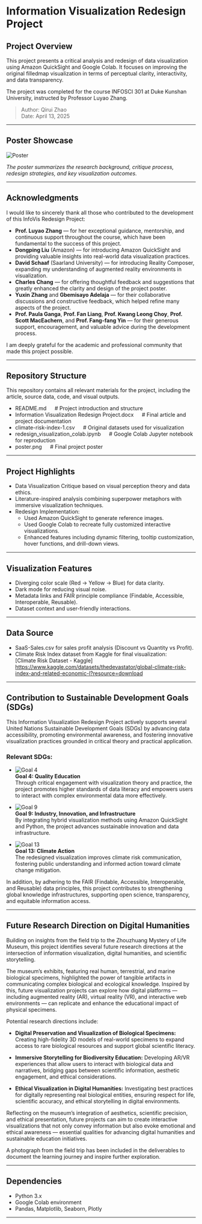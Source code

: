 # Information Visualization Redesign Project

## Project Overview

This project presents a critical analysis and redesign of data visualization using Amazon QuickSight and Google Colab. 
It focuses on improving the original filledmap visualization in terms of perceptual clarity, interactivity, and data transparency.

The project was completed for the course INFOSCI 301 at Duke Kunshan University, instructed by Professor Luyao Zhang.

> Author: Qirui Zhao  
> Date: April 13, 2025

---

## Poster Showcase

![Poster](Poster.png)

*The poster summarizes the research background, critique process, redesign strategies, and key visualization outcomes.*

---

## Acknowledgments

I would like to sincerely thank all those who contributed to the development of this InfoVis Redesign Project:

- **Prof. Luyao Zhang** — for her exceptional guidance, mentorship, and continuous support throughout the course, which have been fundamental to the success of this project.
- **Dongping Liu** (Amazon) — for introducing Amazon QuickSight and providing valuable insights into real-world data visualization practices.
- **David Schaaf** (Saarland University) — for introducing Reality Composer, expanding my understanding of augmented reality environments in visualization.
- **Charles Chang** — for offering thoughtful feedback and suggestions that greatly enhanced the clarity and design of the project poster.
- **Yuxin Zhang** and **Gbemisayo Adelaja** — for their collaborative discussions and constructive feedback, which helped refine many aspects of the project.
- **Prof. Paula Ganga**, **Prof. Fan Liang**, **Prof. Kwang Leong Choy**, **Prof. Scott MacEachern**, and **Prof. Fang-fang Yin** — for their generous support, encouragement, and valuable advice during the development process.

I am deeply grateful for the academic and professional community that made this project possible.

---

## Repository Structure

This repository contains all relevant materials for the project, including the article, source data, code, and visual outputs.


- README.md                                         &emsp; # Project introduction and structure
- Information Visualization Redesign Project.docx   &emsp; # Final article and project documentation
- climate-risk-index-1.csv                          &emsp; # Original datasets used for visualization
- redesign_visualization_colab.ipynb                &emsp; # Google Colab Jupyter notebook for reproduction
- poster.png                                       &emsp; # Final project poster



---

## Project Highlights

- Data Visualization Critique based on visual perception theory and data ethics.
- Literature-inspired analysis combining superpower metaphors with immersive visualization techniques.
- Redesign Implementation:
  - Used Amazon QuickSight to generate reference images.
  - Used Google Colab to recreate fully customized interactive visualizations.
  - Enhanced features including dynamic filtering, tooltip customization, hover functions, and drill-down views.

---

## Visualization Features

- Diverging color scale (Red → Yellow → Blue) for data clarity.
- Dark mode for reducing visual noise.
- Metadata links and FAIR principle compliance (Findable, Accessible, Interoperable, Reusable).
- Dataset context and user-friendly interactions.

---

## Data Source

- SaaS-Sales.csv for sales profit analysis (Discount vs Quantity vs Profit).
- Climate Risk Index dataset from Kaggle for final visualization:  
[Climate Risk Dataset - Kaggle] https://www.kaggle.com/datasets/thedevastator/global-climate-risk-index-and-related-economic-l?resource=download

---

## Contribution to Sustainable Development Goals (SDGs)

This Information Visualization Redesign Project actively supports several United Nations Sustainable Development Goals (SDGs) by advancing data accessibility, promoting environmental awareness, and fostering innovative visualization practices grounded in critical theory and practical application.

### Relevant SDGs:

- ![Goal 4](https://upload.wikimedia.org/wikipedia/commons/3/3d/Sustainable_Development_Goal_4.png)  
  **Goal 4: Quality Education**  
  Through critical engagement with visualization theory and practice, the project promotes higher standards of data literacy and empowers users to interact with complex environmental data more effectively.

- ![Goal 9](https://upload.wikimedia.org/wikipedia/commons/3/3e/Sustainable_Development_Goal_9.png)  
  **Goal 9: Industry, Innovation, and Infrastructure**  
  By integrating hybrid visualization methods using Amazon QuickSight and Python, the project advances sustainable innovation and data infrastructure.

- ![Goal 13](https://upload.wikimedia.org/wikipedia/commons/d/d9/Sustainable_Development_Goal_13.png)  
  **Goal 13: Climate Action**  
  The redesigned visualization improves climate risk communication, fostering public understanding and informed action toward climate change mitigation.

In addition, by adhering to the FAIR (Findable, Accessible, Interoperable, and Reusable) data principles, this project contributes to strengthening global knowledge infrastructures, supporting open science, transparency, and equitable information access.


---

## Future Research Direction on Digital Humanities

Building on insights from the field trip to the Zhouzhuang Mystery of Life Museum, this project identifies several future research directions at the intersection of information visualization, digital humanities, and scientific storytelling.

The museum’s exhibits, featuring real human, terrestrial, and marine biological specimens, highlighted the power of tangible artifacts in communicating complex biological and ecological knowledge. Inspired by this, future visualization projects can explore how digital platforms — including augmented reality (AR), virtual reality (VR), and interactive web environments — can replicate and enhance the educational impact of physical specimens.

Potential research directions include:

- **Digital Preservation and Visualization of Biological Specimens:** Creating high-fidelity 3D models of real-world specimens to expand access to rare biological resources and support global scientific literacy.

- **Immersive Storytelling for Biodiversity Education:** Developing AR/VR experiences that allow users to interact with biological data and narratives, bridging gaps between scientific information, aesthetic engagement, and ethical considerations.

- **Ethical Visualization in Digital Humanities:** Investigating best practices for digitally representing real biological entities, ensuring respect for life, scientific accuracy, and ethical storytelling in digital environments.

Reflecting on the museum’s integration of aesthetics, scientific precision, and ethical presentation, future projects can aim to create interactive visualizations that not only convey information but also evoke emotional and ethical awareness — essential qualities for advancing digital humanities and sustainable education initiatives.

A photograph from the field trip has been included in the deliverables to document the learning journey and inspire further exploration.

---

## Dependencies

- Python 3.x  
- Google Colab environment  
- Pandas, Matplotlib, Seaborn, Plotly

---
